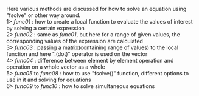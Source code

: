 Here various methods are discussed for how to solve an equation using "fsolve" or other way around. 
<br />
1> *func01* : how to create a local function to evaluate the values of interest by solving a certain expression  <br />
2> *func02* : same as *func01*, but here for a range of given values, the corresponding values of the expression are calculated  <br />
3> *func03* : passing a matrix(containing range of values) to the local function and here ".(dot)" operator is used on the vector  <br />
4> *func04* : difference between element by element operation and operation on a whole vector as a whole  <br />
5> *func05* to *func08* : how to use "fsolve()" function, different options to use in it and solving for equations  <br />
6> *func09* to *func10* : how to solve simultaneous equations 

